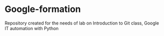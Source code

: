 # Google-formation
Repository created for the needs of lab on Introduction to Git class, Google IT automation with Python
